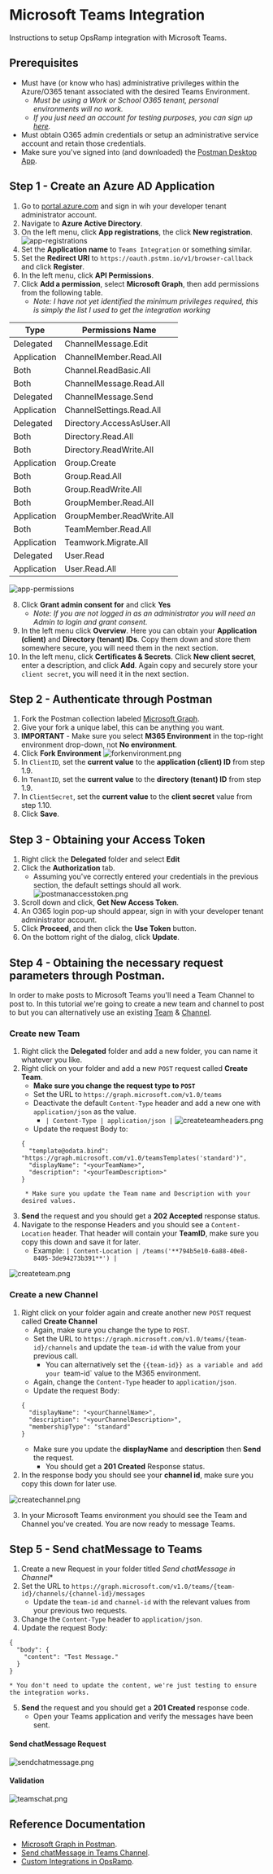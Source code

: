 # Microsoft Teams Integration
Instructions to setup OpsRamp integration with Microsoft Teams.

## Prerequisites

* Must have (or know who has) administrative privileges within the Azure/O365 tenant associated with the desired Teams Environment.
    * *Must be using a Work or School O365 tenant, personal environments will no work.*
	* *If you just need an account for testing purposes, you can sign up [here](https://developer.microsoft.com/en-us/microsoft-365/dev-program).*
* Must obtain O365 admin credentials or setup an administrative service account and retain those credentials.
* Make sure you've signed into (and downloaded) the [Postman Desktop App](https://www.postman.com/).

## Step 1 - Create an Azure AD Application

1. Go to [portal.azure.com](https://portal.azure.com/) and sign in wih your developer tenant administrator account.
2. Navigate to **Azure Active Directory**.
3. On the left menu, click **App registrations**, the click **New registration**.
![app-registrations](images/appregistrations.png)
4. Set the **Application name** to `Teams Integration` or something similar.
5. Set the **Redirect URI** to `https://oauth.pstmn.io/v1/browser-callback` and click **Register**.
6. In the left menu, click **API Permissions**.
7. Click **Add a permission**, select **Microsoft Graph**, then add permissions from the following table.
    * *Note: I have not yet identified the minimum privileges required, this is simply the list I used to get the integration working*
	
| Type        | Permissions Name  |
| ------------- | ------------- |
| Delegated | ChannelMessage.Edit |
| Application | ChannelMember.Read.All |
| Both | Channel.ReadBasic.All |
| Both | ChannelMessage.Read.All |
| Delegated | ChannelMessage.Send |
| Application | ChannelSettings.Read.All |
| Delegated | Directory.AccessAsUser.All |
| Both | Directory.Read.All |
| Both | Directory.ReadWrite.All |
| Application | Group.Create |
| Both | Group.Read.All |
| Both | Group.ReadWrite.All |
| Both | GroupMember.Read.All |
| Application | GroupMember.ReadWrite.All |
| Both | TeamMember.Read.All |
| Application | Teamwork.Migrate.All |
| Delegated | User.Read |
| Application | User.Read.All |

![app-permissions](images/apppermissions.png)

8. Click **Grant admin consent for** and click **Yes**
    * *Note: If you are not logged in as an administrator you will need an Admin to login and grant consent.*
9. In the left menu click **Overview**.  Here you can obtain your **Application (client)** and **Directory (tenant) IDs**.  Copy them down and store them somewhere secure, you will need them in the next section.
10. In the left menu, click **Certificates & Secrets**.  Click **New client secret**, enter a description, and click **Add**.  Again copy and securely store your `client secret`, you will need it in the next section.

## Step 2 - Authenticate through Postman

1. Fork the Postman collection labeled [Microsoft Graph](https://www.postman.com/microsoftgraph/workspace/microsoft-graph/environment/455214-efbc69b2-69bd-402e-9e72-850b3a49bb21/fork).
1. Give your fork a unique label, this can be anything you want.
1. **IMPORTANT** - Make sure you select **M365 Environment** in the top-right environment drop-down, not **No environment**.
1. Click **Fork Environment**
![forkenvironment.png](images/forkenvironment.png)
1. In `ClientID`, set the **current value** to the **application (client) ID** from step 1.9.
1. In `TenantID`, set the **current value** to the **directory (tenant) ID** from step 1.9.
1. In `ClientSecret`, set the **current value** to the **client secret** value from step 1.10.
1. Click **Save**.

## Step 3 - Obtaining your Access Token

1. Right click the **Delegated** folder and select **Edit**
1. Click the **Authorization** tab.
    * Assuming you've correctly entered your credentials in the previous section, the default settings should all work.
![postmanaccesstoken.png](images/postmanaccesstoken.png)
1. Scroll down and click, **Get New Access Token**.
1. An O365 login pop-up should appear, sign in with your developer tenant administrator account.
1. Click **Proceed**, and then click the **Use Token** button.
1. On the bottom right of the dialog, click **Update**.

## Step 4 - Obtaining the necessary request parameters through Postman.

  In order to make posts to Microsoft Teams you'll need a Team Channel to post to.  In this tutorial we're going to create a new team and channel to post to but you can alternatively use an existing [Team](https://docs.microsoft.com/en-us/graph/teams-list-all-teams?context=graph%2Fapi%2F1.0&view=graph-rest-1.0) & [Channel](https://docs.microsoft.com/en-us/graph/api/channel-list?view=graph-rest-1.0&tabs=http).

### Create new Team

1. Right click the **Delegated** folder and add a new folder, you can name it whatever you like.
2. Right click on your folder and add a new `POST` request called **Create Team**.
    * **Make sure you change the request type to `POST`**
	* Set the URL to `https://graph.microsoft.com/v1.0/teams`
	* Deactivate the default `Content-Type` header and add a new one with `application/json` as the value.
	    * `| Content-Type | application/json |`
	![createteamheaders.png](images/createteamheaders.png)
	* Update the request Body to:
	```
	{
	  "template@odata.bind": "https://graph.microsoft.com/v1.0/teamsTemplates('standard')",
	  "displayName": "<yourTeamName>",
	  "description": "<yourTeamDescription>"
	}
	```
	    * Make sure you update the Team name and Description with your desired values.
3. **Send** the request and you should get a **202 Accepted** response status.
4. Navigate to the response Headers and you should see a `Content-Location` header.  That header will contain your **TeamID**, make sure you copy this down and save it for later.
    * Example: `| Content-Location | /teams('**794b5e10-6a88-40e8-8405-3de94273b391**') |`

![createteam.png](images/createteam.png)

### Create a new Channel

1. Right click on your folder again and create another new `POST` request called **Create Channel**
    * Again, make sure you change the type to `POST`.
	* Set the URL to `https://graph.microsoft.com/v1.0/teams/{team-id}/channels` and update the `team-id` with the value from your previous call.
	    * You can alternatively set the `{{team-id}} as a variable and add your `team-id` value to the M365 environment.
	* Again, change the `Content-Type` header to `application/json`.
	* Update the request Body:
	```
	{
	  "displayName": "<yourChannelName>",
	  "description": "<yourChannelDescription>",
	  "membershipType": "standard"
	}
	```
	* Make sure you update the **displayName** and **description** then **Send** the request.
	   * You should get a **201 Created** Response status.
2. In the response body you should see your **channel id**, make sure you copy this down for later use.

![createchannel.png](images/createchannel.png)

3. In your Microsoft Teams environment you should see the Team and Channel you've created.  You are now ready to message Teams.

## Step 5 - Send chatMessage to Teams

1. Create a new Request in your folder titled *Send chatMessage in Channel**
2. Set the URL to `https://graph.microsoft.com/v1.0/teams/{team-id}/channels/{channel-id}/messages`
    * Update the `team-id` and `channel-id` with the relevant values from your previous two requests.
3. Change the `Content-Type` header to `application/json`.
4. Update the request Body:
```
{
  "body": {
    "content": "Test Message."
  }
}
```
    * You don't need to update the content, we're just testing to ensure the integration works.
5. **Send** the request and you should get a **201 Created** response code.
    * Open your Teams application and verify the messages have been sent.

#### Send chatMessage Request
![sendchatmessage.png](images/sendchatmessage.png)

#### Validation
![teamschat.png](images/teamschat.png)


## Reference Documentation

* [Microsoft Graph in Postman](https://docs.microsoft.com/en-us/graph/use-postman).
* [Send chatMessage in Teams Channel](https://docs.microsoft.com/en-us/graph/api/channel-post-messages?view=graph-rest-1.0&tabs=http).
* [Custom Integrations in OpsRamp](https://docs.opsramp.com/integrations/a2r/custom-integration/custom-integration/).